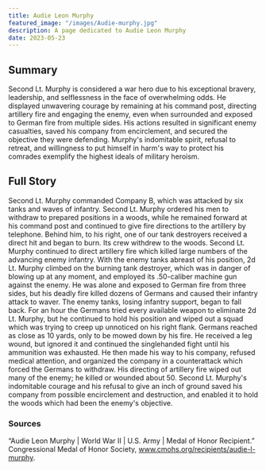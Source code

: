 ```yaml
---
title: Audie Leon Murphy
featured_image: "/images/Audie-murphy.jpg"
description: A page dedicated to Audie Leon Murphy
date: 2023-05-23
---
```


## Summary
Second Lt. Murphy is considered a war hero due to his exceptional bravery, leadership, and selflessness in the face of overwhelming odds. He displayed unwavering courage by remaining at his command post, directing artillery fire and engaging the enemy, even when surrounded and exposed to German fire from multiple sides. His actions resulted in significant enemy casualties, saved his company from encirclement, and secured the objective they were defending. Murphy's indomitable spirit, refusal to retreat, and willingness to put himself in harm's way to protect his comrades exemplify the highest ideals of military heroism.

## Full Story

Second Lt. Murphy commanded Company B, which was attacked by six tanks and waves of infantry. Second Lt. Murphy ordered his men to withdraw to prepared positions in a woods, while he remained forward at his command post and continued to give fire directions to the artillery by telephone. Behind him, to his right, one of our tank destroyers received a direct hit and began to burn. Its crew withdrew to the woods. Second Lt. Murphy continued to direct artillery fire which killed large numbers of the advancing enemy infantry. With the enemy tanks abreast of his position, 2d Lt. Murphy climbed on the burning tank destroyer, which was in danger of blowing up at any moment, and employed its .50-caliber machine gun against the enemy. He was alone and exposed to German fire from three sides, but his deadly fire killed dozens of Germans and caused their infantry attack to waver. The enemy tanks, losing infantry support, began to fall back. For an hour the Germans tried every available weapon to eliminate 2d Lt. Murphy, but he continued to hold his position and wiped out a squad which was trying to creep up unnoticed on his right flank. Germans reached as close as 10 yards, only to be mowed down by his fire. He received a leg wound, but ignored it and continued the singlehanded fight until his ammunition was exhausted. He then made his way to his company, refused medical attention, and organized the company in a counterattack which forced the Germans to withdraw. His directing of artillery fire wiped out many of the enemy; he killed or wounded about 50. Second Lt. Murphy's indomitable courage and his refusal to give an inch of ground saved his company from possible encirclement and destruction, and enabled it to hold the woods which had been the enemy's objective.

### Sources
“Audie Leon Murphy | World War II | U.S. Army | Medal of Honor Recipient.” Congressional Medal of Honor Society, www.cmohs.org/recipients/audie-l-murphy.
